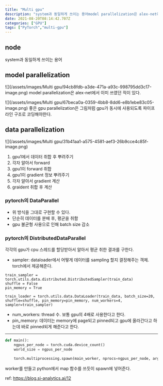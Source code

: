 ```yaml
---
title: "Multi gpu"
description: "system과 동일하게 쓰이는 용어model parallelization은 alex-net에서 이미 쓰였던 적이 있다.좋은 gpu parallelization은 그림처럼 gpu가 동시에 사용되도록 파이프라인 구조로 코딩해야한다. gpu1에서 데이터 취합 후 뿌려주기각자"
date: 2021-08-20T08:14:42.707Z
categories: ["GPU"]
tags: ["PyTorch","multi-gpu"]
---
```

## node
system과 동일하게 쓰이는 용어

## model parallelization
![](/assets/images/Multi gpu/94cb8fdb-a3de-471a-a93c-998795dd3c17-image.png)
model parallelization은 alex-net에서 이미 쓰였던 적이 있다.

![](/assets/images/Multi gpu/67beca0a-0359-4bb8-8dd6-e8b1ebe83c05-image.png)
좋은 gpu parallelization은 그림처럼 gpu가 동시에 사용되도록 파이프라인 구조로 코딩해야한다. 

## data parallelization
![](/assets/images/Multi gpu/31b41aa1-a575-4581-aef3-26b9cce4c85f-image.png)

1. gpu1에서 데이터 취합 후 뿌려주기
2. 각자 알아서 forward
3. gpu1이 forward 취합
4. gpu1이 gradient 정보 뿌려주기
5. 각자 알아서 gradient 계산
6. graident 취합 후 계산

### pytorch의 DataParallel
- 위 방식을 그대로 구현할 수 있다.
- 단순히 데이터를 분배 후, 평균을 취함
- gpu 불균형 사용으로 인해 batch size 감소


### pytorch의 DistributedDataParallel
각각의 gpu가 cpu 스레드를 할당받아서 알아서 평균 취한 결과를 구한다.

- sampler: dataloader에서 어떻게 데이터를 sampling 할지 결정해주는 객체. torch에서 제공해준다.

```
train_sampler = torch.utils.data.distributed.DistributedSampler(train_data)
shuffle = False
pin_memory = True

train_loader = torch.utils.data.DataLoader(train_data, batch_size=20, shuffle=shuffle, pin_memory=pin_memory, num_workers=4, sampler=train_sampler)

```

- num_workers: thread 수. 보통 gpu의 4배로 사용한다고 한다.
- pin_memory: 데이터는 memory에 page되고 pinned되고 gpu에 올라간다고 하는데 바로 pinned되게 해준다고 한다.

---
```python
def main():
    ngpus_per_node = torch.cuda.device_count()
    world_size = ngpus_per_node
 
    torch.multiprocessing.spawn(main_worker, nprocs=ngpus_per_node, args=(ngpus_per_node, ))

```

worker를 만들고 python에서 map 함수를 쓰듯이 spawn에 넣어준다. 

ref: https://blog.si-analytics.ai/12